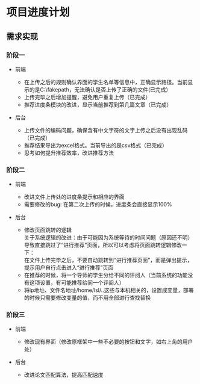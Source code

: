 # 项目进度计划

## 需求实现
### 阶段一
+ 前端
  + 在上传之后的规则确认界面的学生名单等信息中，正确显示路径。当前显示的是C:\fakepath，无法确认是否上传了正确的文件(已完成）
  + 上传完毕之后增加提醒，避免用户重复上传（已完成）
  + 推荐进度条模块的改进，显示当前推荐到第几篇文章（已完成）
  
+ 后台
  + 上传文件的编码问题，确保含有中文字符的文字上传之后没有出现乱码（已完成）
  + 推荐结果导出为excel格式。当前导出的是csv格式（已完成）
  + 思考如何提升推荐效率，改进推荐方法

### 阶段二
+ 前端
  + 改进文件上传处的进度条提示和相应的界面
  + 需要修改的bug: 在第二次上传的时候，进度条会直接显示100%

+ 后台
  + 修改页面跳转的逻辑<br/>
    关于系统逻辑的改进：由于可能因为系统等待的时间问题（原因还不明）导致直接跳过了“进行推荐”页面，所以可以考虑将页面跳转逻辑修改一下：<br/>
    在文件上传完毕之后，不要自动跳转到“进行推荐页面”，而是弹出提示，提示用户自行点击进入“进行推荐”页面
  + 在推荐的时候，将一个导师的学生分给不同的评阅人（当前系统的功能没有这项设置，有可能推荐给同一个评阅人）
  + 将ip地址、文件名地址/home/lsl/..这些与本机相关的，设置成变量，部署的时候只需要修改变量的值，而不用全部进行查找替换

### 阶段三
+ 前端
  + 修改现有界面（修改原框架中一些不必要的按钮和文字，如右上角的用户处）

+ 后台
  + 改进论文匹配算法，提高匹配速度
